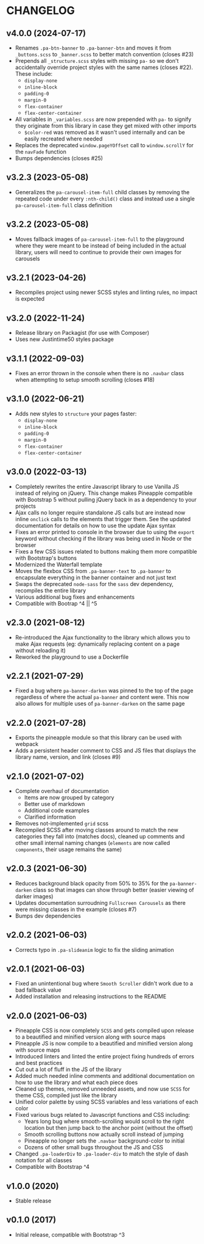 # CHANGELOG

## v4.0.0 (2024-07-17)

- Renames `.pa-btn-banner` to `.pa-banner-btn` and moves it from `_buttons.scss` to `_banner.scss` to better match convention (closes #23)
- Prepends all `_structure.scss` styles with missing `pa-` so we don't accidentally override project styles with the same names (closes #22). These include:
  - `display-none`
  - `inline-block`
  - `padding-0`
  - `margin-0`
  - `flex-container`
  - `flex-center-container`
- All variables in `_variables.scss` are now prepended with `pa-` to signify they originate from this library in case they get mixed with other imports
  - `$color-red` was removed as it wasn't used internally and can be easily recreated where needed
- Replaces the deprecated `window.pageYOffset` call to `window.scrollY` for the `navFade` function
- Bumps dependencies (closes #25)

## v3.2.3 (2023-05-08)

- Generalizes the `pa-carousel-item-full` child classes by removing the repeated code under every `:nth-child()` class and instead use a single `pa-carousel-item-full` class definition

## v3.2.2 (2023-05-08)

- Moves fallback images of `pa-carousel-item-full` to the playground where they were meant to be instead of being included in the actual library, users will need to continue to provide their own images for carousels

## v3.2.1 (2023-04-26)

- Recompiles project using newer SCSS styles and linting rules, no impact is expected

## v3.2.0 (2022-11-24)

- Release library on Packagist (for use with Composer)
- Uses new Justintime50 styles package

## v3.1.1 (2022-09-03)

- Fixes an error thrown in the console when there is no `.navbar` class when attempting to setup smooth scrolling (closes #18)

## v3.1.0 (2022-06-21)

- Adds new styles to `structure` your pages faster:
  - `display-none`
  - `inline-block`
  - `padding-0`
  - `margin-0`
  - `flex-container`
  - `flex-center-container`

## v3.0.0 (2022-03-13)

- Completely rewrites the entire Javascript library to use Vanilla JS instead of relying on jQuery. This change makes Pineapple compatible with Bootstrap 5 without pulling jQuery back in as a dependency to your projects
- Ajax calls no longer require standalone JS calls but are instead now inline `onclick` calls to the elements that trigger them. See the updated documentation for details on how to use the update Ajax syntax
- Fixes an error printed to console in the browser due to using the `export` keyword without checking if the library was being used in Node or the browser
- Fixes a few CSS issues related to buttons making them more compatible with Bootstrap's buttons
- Modernized the Waterfall template
- Moves the flexbox CSS from `.pa-banner-text` to `.pa-banner` to encapsulate everything in the banner container and not just text
- Swaps the deprecated `node-sass` for the `sass` dev dependency, recompiles the entire library
- Various additional bug fixes and enhancements
- Compatible with Bootrap ^4 || ^5

## v2.3.0 (2021-08-12)

- Re-introduced the Ajax functionality to the library which allows you to make Ajax requests (eg: dynamically replacing content on a page without reloading it)
- Reworked the playground to use a Dockerfile

## v2.2.1 (2021-07-29)

- Fixed a bug where `pa-banner-darken` was pinned to the top of the page regardless of where the actual `pa-banner` and content were. This now also allows for multiple uses of `pa-banner-darken` on the same page

## v2.2.0 (2021-07-28)

- Exports the pineapple module so that this library can be used with webpack
- Adds a persistent header comment to CSS and JS files that displays the library name, version, and link (closes #9)

## v2.1.0 (2021-07-02)

- Complete overhaul of documentation
  - Items are now grouped by category
  - Better use of markdown
  - Additional code examples
  - Clarified information
- Removes not-implemented `grid` scss
- Recompiled SCSS after moving classes around to match the new categories they fall into (matches docs), cleaned up comments and other small internal naming changes (`elements` are now called `components`, their usage remains the same)

## v2.0.3 (2021-06-30)

- Reduces background black opacity from 50% to 35% for the `pa-banner-darken` class so that images can show through better (easier viewing of darker images)
- Updates documentation surroudning `Fullscreen Carousels` as there were missing classes in the example (closes #7)
- Bumps dev dependencies

## v2.0.2 (2021-06-03)

- Corrects typo in `.pa-slideanim` logic to fix the sliding animation

## v2.0.1 (2021-06-03)

- Fixed an unintentional bug where `Smooth Scroller` didn't work due to a bad fallback value
- Added installation and releasing instructions to the README

## v2.0.0 (2021-06-03)

- Pineapple CSS is now completely `SCSS` and gets compiled upon release to a beautified and minified version along with source maps
- Pineapple JS is now compile to a beautified and minified version along with source maps
- Introduced linters and linted the entire project fixing hundreds of errors and best practices
- Cut out a lot of fluff in the JS of the library
- Added much needed inline comments and additional documentation on how to use the library and what each piece does
- Cleaned up themes, removed unneeded assets, and now use `SCSS` for theme CSS, compiled just like the library
- Unified color palette by using SCSS variables and less variations of each color
- Fixed various bugs related to Javascript functions and CSS including:
  - Years long bug where smooth-scrolling would scroll to the right location but then jump back to the anchor point (without the offset)
  - Smooth scrolling buttons now actually scroll instead of jumping
  - Pineapple no longer sets the `.navbar` background-color to initial
  - Dozens of other small bugs throughout the JS and CSS
- Changed `.pa-loaderDiv` to `.pa-loader-div` to match the style of dash notation for all classes
- Compatible with Bootstrap ^4

## v1.0.0 (2020)

- Stable release

## v0.1.0 (2017)

- Initial release, compatible with Bootstrap ^3
